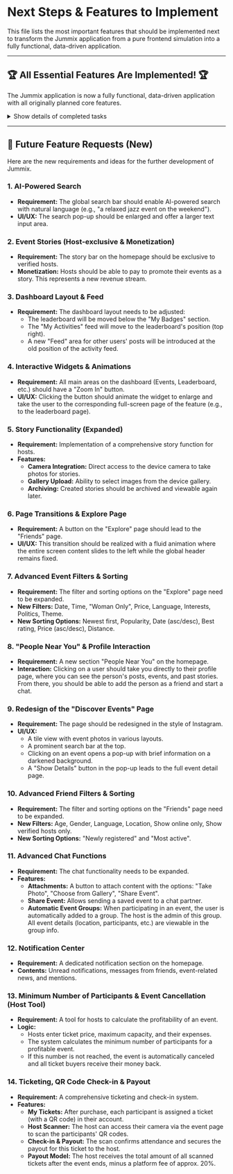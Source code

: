 # Next Steps & Features to Implement

This file lists the most important features that should be implemented next to transform the Jummix application from a pure frontend simulation into a fully functional, data-driven application.

---

## 🏆 All Essential Features Are Implemented! 🏆

The Jummix application is now a fully functional, data-driven application with all originally planned core features.

<details>
<summary>Show details of completed tasks</summary>

- **<del>1. Backend Data Persistence (Fully Completed)</del>**
- **<del>2. Real User Authentication & Management (Fully Completed)</del>**
- **<del>3. Event Management for Hosts (Fully Completed)</del>**
- **<del>4. Ticketing & Payment (Fully Completed)</del>**
- **<del>5. Live Chat with WebSockets (Fully Completed)</del>**
- **<del>6. Media Uploads (Images & Videos) (Fully Completed)</del>**
- **<del>7. Real Geolocation for "Nearby Events" (Fully Completed)</del>**
- **<del>8. Notification System (Fully Completed)</del>**

</details>

---

## 🚀 Future Feature Requests (New)

Here are the new requirements and ideas for the further development of Jummix.

### 1. AI-Powered Search
- **Requirement:** The global search bar should enable AI-powered search with natural language (e.g., "a relaxed jazz event on the weekend").
- **UI/UX:** The search pop-up should be enlarged and offer a larger text input area.

### 2. Event Stories (Host-exclusive & Monetization)
- **Requirement:** The story bar on the homepage should be exclusive to verified hosts.
- **Monetization:** Hosts should be able to pay to promote their events as a story. This represents a new revenue stream.

### 3. Dashboard Layout & Feed
- **Requirement:** The dashboard layout needs to be adjusted:
    - The leaderboard will be moved below the "My Badges" section.
    - The "My Activities" feed will move to the leaderboard's position (top right).
    - A new "Feed" area for other users' posts will be introduced at the old position of the activity feed.

### 4. Interactive Widgets & Animations
- **Requirement:** All main areas on the dashboard (Events, Leaderboard, etc.) should have a "Zoom In" button.
- **UI/UX:** Clicking the button should animate the widget to enlarge and take the user to the corresponding full-screen page of the feature (e.g., to the leaderboard page).

### 5. Story Functionality (Expanded)
- **Requirement:** Implementation of a comprehensive story function for hosts.
- **Features:**
    - **Camera Integration:** Direct access to the device camera to take photos for stories.
    - **Gallery Upload:** Ability to select images from the device gallery.
    - **Archiving:** Created stories should be archived and viewable again later.

### 6. Page Transitions & Explore Page
- **Requirement:** A button on the "Explore" page should lead to the "Friends" page.
- **UI/UX:** This transition should be realized with a fluid animation where the entire screen content slides to the left while the global header remains fixed.

### 7. Advanced Event Filters & Sorting
- **Requirement:** The filter and sorting options on the "Explore" page need to be expanded.
- **New Filters:** Date, Time, "Woman Only", Price, Language, Interests, Politics, Theme.
- **New Sorting Options:** Newest first, Popularity, Date (asc/desc), Best rating, Price (asc/desc), Distance.

### 8. "People Near You" & Profile Interaction
- **Requirement:** A new section "People Near You" on the homepage.
- **Interaction:** Clicking on a user should take you directly to their profile page, where you can see the person's posts, events, and past stories. From there, you should be able to add the person as a friend and start a chat.

### 9. Redesign of the "Discover Events" Page
- **Requirement:** The page should be redesigned in the style of Instagram.
- **UI/UX:**
    - A tile view with event photos in various layouts.
    - A prominent search bar at the top.
    - Clicking on an event opens a pop-up with brief information on a darkened background.
    - A "Show Details" button in the pop-up leads to the full event detail page.

### 10. Advanced Friend Filters & Sorting
- **Requirement:** The filter and sorting options on the "Friends" page need to be expanded.
- **New Filters:** Age, Gender, Language, Location, Show online only, Show verified hosts only.
- **New Sorting Options:** "Newly registered" and "Most active".

### 11. Advanced Chat Functions
- **Requirement:** The chat functionality needs to be expanded.
- **Features:**
    - **Attachments:** A button to attach content with the options: "Take Photo", "Choose from Gallery", "Share Event".
    - **Share Event:** Allows sending a saved event to a chat partner.
    - **Automatic Event Groups:** When participating in an event, the user is automatically added to a group. The host is the admin of this group. All event details (location, participants, etc.) are viewable in the group info.

### 12. Notification Center
- **Requirement:** A dedicated notification section on the homepage.
- **Contents:** Unread notifications, messages from friends, event-related news, and mentions.

### 13. Minimum Number of Participants & Event Cancellation (Host Tool)
- **Requirement:** A tool for hosts to calculate the profitability of an event.
- **Logic:**
    - Hosts enter ticket price, maximum capacity, and their expenses.
    - The system calculates the minimum number of participants for a profitable event.
    - If this number is not reached, the event is automatically canceled and all ticket buyers receive their money back.

### 14. Ticketing, QR Code Check-in & Payout
- **Requirement:** A comprehensive ticketing and check-in system.
- **Features:**
    - **My Tickets:** After purchase, each participant is assigned a ticket (with a QR code) in their account.
    - **Host Scanner:** The host can access their camera via the event page to scan the participants' QR codes.
    - **Check-in & Payout:** The scan confirms attendance and secures the payout for this ticket to the host.
    - **Payout Model:** The host receives the total amount of all scanned tickets after the event ends, minus a platform fee of approx. 20%.
